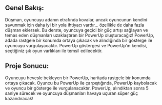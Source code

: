 ## Genel Bakış:
Düşman, oyuncuyu adanın etrafında kovalar, ancak oyuncunun kendini savunmak için daha iyi bir yola ihtiyacı vardır... özellikle de daha fazla düşman eklersek. Bu derste, oyuncuya geçici bir güç artışı sağlayan ve temas eden düşmanları uzaklaştıran bir PowerUp oluşturacağız! PowerUp, adada rastgele bir konumda ortaya çıkacak ve alındığında bir gösterge ile oyuncuyu vurgulayacaktır. PowerUp göstergesi ve PowerUp’ın kendisi, seçtiğiniz şık oyun varlıkları ile temsil edilecektir.

## Proje Sonucu:
Oyuncuyu hevesle bekleyen bir PowerUp, haritada rastgele bir konumda ortaya çıkacak. Oyuncu bu PowerUp ile çarpıştığında, PowerUp kaybolacak ve oyuncu bir gösterge ile vurgulanacaktır. PowerUp, alındıktan sonra 5 saniye sürecek ve oyuncuya düşmanları havaya uçuran süper güç kazandıracak!
